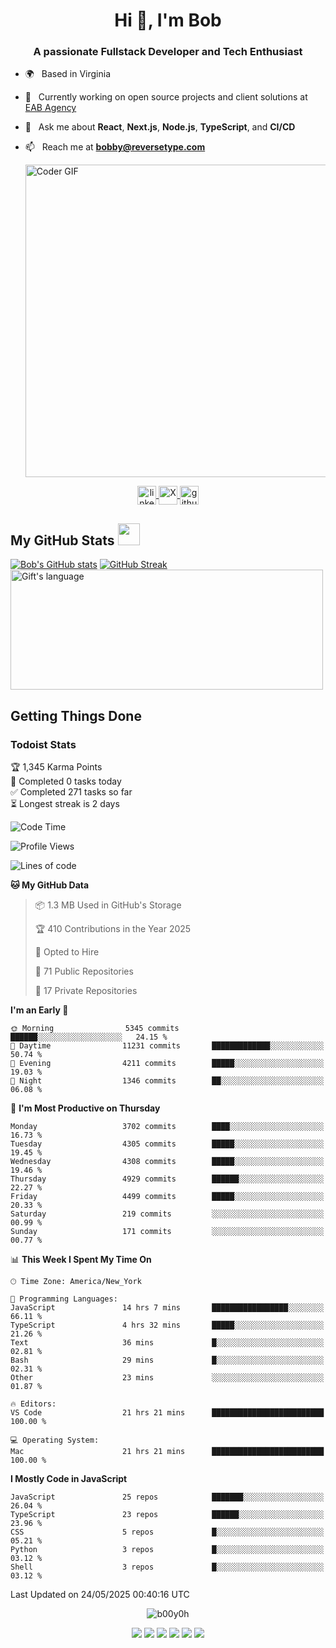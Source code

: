 <!--
**b00y0h/b00y0h** is a ✨ _special_ ✨ repository because its `README.md` appears on your GitHub profile.
-->

<!--
<p align="center"><img src="your-logo-or-image.png" alt="Logo" /></p>
-->
<div>
<h1 align="center">Hi 👋, I'm Bob</h1>
<h3 align="center">A passionate Fullstack Developer and Tech Enthusiast</h3>

-  🌍 &nbsp; Based in Virginia
-  🔭 &nbsp; Currently working on open source projects and client solutions at [EAB Agency](https://github.com/orgs/eab-agency)
-  💬 &nbsp; Ask me about **React**, **Next.js**, **Node.js**, **TypeScript**, and **CI/CD**
-  📫 &nbsp; Reach me at **bobby@reversetype.com**

    <img src="https://media.giphy.com/media/SWoSkN6DxTszqIKEqv/giphy.gif" alt="Coder GIF" width="500">
</div>

<p align="center">
  <a href="https://www.linkedin.com/in/bobbysmith/" target="_blank">
    <img align="center" src="https://cdn.jsdelivr.net/npm/simple-icons@3.0.1/icons/linkedin.svg" alt="linkedin" height="30" width="30" />
  </a>
 <a href="https://x.com/ux_bob" target="_blank">
  <img src="https://cdn.jsdelivr.net/npm/simple-icons@14.13.0/icons/x.svg" alt="X" width="30" height="30" align="center" />
</a>

  <a href="https://github.com/b00y0h" target="_blank">
    <img align="center" src="https://cdn.jsdelivr.net/npm/simple-icons@3.0.1/icons/github.svg" alt="github" height="30" width="30" />
  </a>
</p>

  <!-- GitHub section -->

 ##  My GitHub Stats <img src = "https://i.pinimg.com/originals/65/c4/f4/65c4f452571be1261e9c623f7da488ac.gif" width = 35px> 
   [![Bob's GitHub stats](https://github-readme-stats.vercel.app/api?username=b00y0h)](https://github.com/anuraghazra/github-readme-stats)
    [![GitHub Streak](https://github-readme-streak-stats.herokuapp.com?user=b00y0h&theme=transparent&hide_border=true&exclude_days=Sun%2CSat)](https://git.io/streak-stats)
  <img align="center" src="https://github-readme-stats.vercel.app/api/top-langs?username=b00y0h&langs_count=10&show_icons=true&locale=en&layout=compact&theme=light&hide=roff" alt="Gift's language" height="192px"  width="500px"/>

<!-- GitHub section: END -->

## Getting Things Done

### Todoist Stats

<!-- TODO-IST:START -->
🏆  1,345 Karma Points           
🌸  Completed 0 tasks today           
✅  Completed 271 tasks so far           
⏳  Longest streak is 2 days
<!-- TODO-IST:END -->

<!--START_SECTION:waka-->
![Code Time](http://img.shields.io/badge/Code%20Time-25%20hrs%208%20mins-blue)

![Profile Views](http://img.shields.io/badge/Profile%20Views-56-blue)

![Lines of code](https://img.shields.io/badge/From%20Hello%20World%20I%27ve%20Written-15.2%20million%20lines%20of%20code-blue)

**🐱 My GitHub Data** 

> 📦 1.3 MB Used in GitHub's Storage 
 > 
> 🏆 410 Contributions in the Year 2025
 > 
> 💼 Opted to Hire
 > 
> 📜 71 Public Repositories 
 > 
> 🔑 17 Private Repositories 
 > 
**I'm an Early 🐤** 

```text
🌞 Morning                5345 commits        ██████░░░░░░░░░░░░░░░░░░░   24.15 % 
🌆 Daytime                11231 commits       █████████████░░░░░░░░░░░░   50.74 % 
🌃 Evening                4211 commits        █████░░░░░░░░░░░░░░░░░░░░   19.03 % 
🌙 Night                  1346 commits        ██░░░░░░░░░░░░░░░░░░░░░░░   06.08 % 
```
📅 **I'm Most Productive on Thursday** 

```text
Monday                   3702 commits        ████░░░░░░░░░░░░░░░░░░░░░   16.73 % 
Tuesday                  4305 commits        █████░░░░░░░░░░░░░░░░░░░░   19.45 % 
Wednesday                4308 commits        █████░░░░░░░░░░░░░░░░░░░░   19.46 % 
Thursday                 4929 commits        ██████░░░░░░░░░░░░░░░░░░░   22.27 % 
Friday                   4499 commits        █████░░░░░░░░░░░░░░░░░░░░   20.33 % 
Saturday                 219 commits         ░░░░░░░░░░░░░░░░░░░░░░░░░   00.99 % 
Sunday                   171 commits         ░░░░░░░░░░░░░░░░░░░░░░░░░   00.77 % 
```


📊 **This Week I Spent My Time On** 

```text
🕑︎ Time Zone: America/New_York

💬 Programming Languages: 
JavaScript               14 hrs 7 mins       █████████████████░░░░░░░░   66.11 % 
TypeScript               4 hrs 32 mins       █████░░░░░░░░░░░░░░░░░░░░   21.26 % 
Text                     36 mins             █░░░░░░░░░░░░░░░░░░░░░░░░   02.81 % 
Bash                     29 mins             █░░░░░░░░░░░░░░░░░░░░░░░░   02.31 % 
Other                    23 mins             ░░░░░░░░░░░░░░░░░░░░░░░░░   01.87 % 

🔥 Editors: 
VS Code                  21 hrs 21 mins      █████████████████████████   100.00 % 

💻 Operating System: 
Mac                      21 hrs 21 mins      █████████████████████████   100.00 % 
```

**I Mostly Code in JavaScript** 

```text
JavaScript               25 repos            ███████░░░░░░░░░░░░░░░░░░   26.04 % 
TypeScript               23 repos            ██████░░░░░░░░░░░░░░░░░░░   23.96 % 
CSS                      5 repos             █░░░░░░░░░░░░░░░░░░░░░░░░   05.21 % 
Python                   3 repos             █░░░░░░░░░░░░░░░░░░░░░░░░   03.12 % 
Shell                    3 repos             █░░░░░░░░░░░░░░░░░░░░░░░░   03.12 % 
```




 Last Updated on 24/05/2025 00:40:16 UTC
<!--END_SECTION:waka-->


<p align="center">
  <img src="https://komarev.com/ghpvc/?username=b00y0h&style=flat-square&color=2591F6" alt="b00y0h" />
</p>



<p align="center">
  <img src="https://img.shields.io/badge/next.js-%23000000.svg?&style=for-the-badge&logo=next.js&logoColor=white" />
  <img src="https://img.shields.io/badge/node.js-%2356A546.svg?&style=for-the-badge&logo=nodedotjs&logoColor=white" />
  <img src="https://img.shields.io/badge/typescript-%23007ACC.svg?&style=for-the-badge&logo=typescript&logoColor=white" />
  <img src="https://img.shields.io/badge/javascript-%23323330.svg?&style=for-the-badge&logo=javascript&logoColor=%23F7DF1E" />
  <img src="https://img.shields.io/badge/react-%2361DAFB.svg?&style=for-the-badge&logo=react&logoColor=black" />
  <img src="https://img.shields.io/badge/github-%2312100E.svg?&style=for-the-badge&logo=github&logoColor=white" />
</p>
